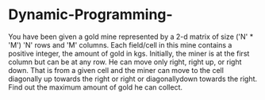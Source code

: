 # Dynamic-Programming-
You have been given a gold mine represented by a 2-d matrix of size ('N' * 
'M') 'N' rows and 'M' columns. Each field/cell in this mine contains a positive 
integer, the amount of gold in kgs.
Initially, the miner is at the first column but can be at any row.
He can move only right, right up, or right down. That is from a given cell and 
the miner can move to the cell diagonally up towards the right or right or 
diagonallydown towards the right.
Find out the maximum amount of gold he can collect.
